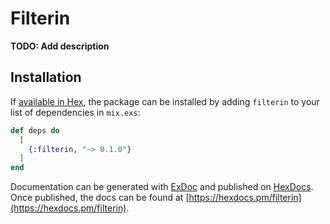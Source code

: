 # Filterin

**TODO: Add description**

## Installation

If [available in Hex](https://hex.pm/docs/publish), the package can be installed
by adding `filterin` to your list of dependencies in `mix.exs`:

```elixir
def deps do
  [
    {:filterin, "~> 0.1.0"}
  ]
end
```

Documentation can be generated with [ExDoc](https://github.com/elixir-lang/ex_doc)
and published on [HexDocs](https://hexdocs.pm). Once published, the docs can
be found at [https://hexdocs.pm/filterin](https://hexdocs.pm/filterin).


